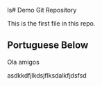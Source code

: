 ls# Demo Git Repository 

This is the first file in this repo.

## Portuguese Below 

Ola amigos


asdkkdfjlkdsjflksdalkfjdsfsd
